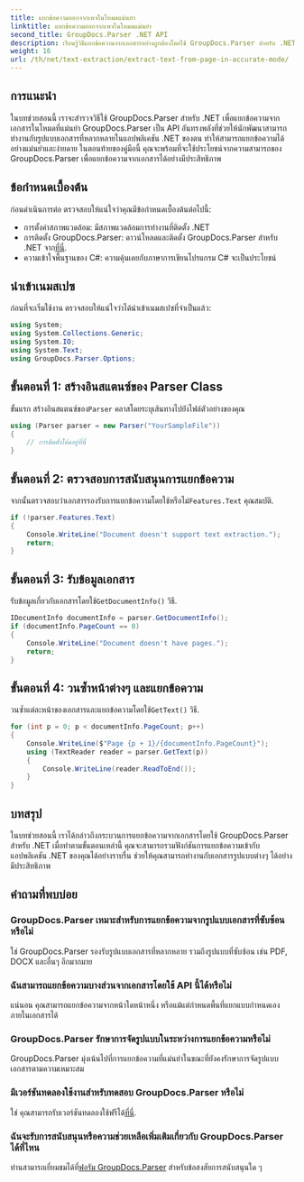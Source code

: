 ```yaml
---
title: แยกข้อความออกจากเพจในโหมดแม่นยำ
linktitle: แยกข้อความออกจากเพจในโหมดแม่นยำ
second_title: GroupDocs.Parser .NET API
description: เรียนรู้วิธีแยกข้อความจากเอกสารอย่างถูกต้องโดยใช้ GroupDocs.Parser สำหรับ .NET ในบทช่วยสอนที่ครอบคลุมนี้
weight: 16
url: /th/net/text-extraction/extract-text-from-page-in-accurate-mode/
---
```

## การแนะนำ
ในบทช่วยสอนนี้ เราจะสำรวจวิธีใช้ GroupDocs.Parser สำหรับ .NET เพื่อแยกข้อความจากเอกสารในโหมดที่แม่นยำ GroupDocs.Parser เป็น API อันทรงพลังที่ช่วยให้นักพัฒนาสามารถทำงานกับรูปแบบเอกสารที่หลากหลายในแอปพลิเคชัน .NET ของตน ทำให้สามารถแยกข้อความได้อย่างแม่นยำและง่ายดาย ในตอนท้ายของคู่มือนี้ คุณจะพร้อมที่จะใช้ประโยชน์จากความสามารถของ GroupDocs.Parser เพื่อแยกข้อความจากเอกสารได้อย่างมีประสิทธิภาพ
## ข้อกำหนดเบื้องต้น
ก่อนดำเนินการต่อ ตรวจสอบให้แน่ใจว่าคุณมีข้อกำหนดเบื้องต้นต่อไปนี้:
- การตั้งค่าสภาพแวดล้อม: มีสภาพแวดล้อมการทำงานที่ติดตั้ง .NET
-  การติดตั้ง GroupDocs.Parser: ดาวน์โหลดและติดตั้ง GroupDocs.Parser สำหรับ .NET จาก[ที่นี่](https://releases.groupdocs.com/parser/net/).
- ความเข้าใจพื้นฐานของ C#: ความคุ้นเคยกับภาษาการเขียนโปรแกรม C# จะเป็นประโยชน์
## นำเข้าเนมสเปซ
ก่อนที่จะเริ่มใช้งาน ตรวจสอบให้แน่ใจว่าได้นำเข้าเนมสเปซที่จำเป็นแล้ว:
```csharp
using System;
using System.Collections.Generic;
using System.IO;
using System.Text;
using GroupDocs.Parser.Options;
```
## ขั้นตอนที่ 1: สร้างอินสแตนซ์ของ Parser Class
 ขั้นแรก สร้างอินสแตนซ์ของ`Parser` คลาสโดยระบุเส้นทางไปยังไฟล์ตัวอย่างของคุณ
```csharp
using (Parser parser = new Parser("YourSampleFile"))
{
    // การติดตั้งโค้ดอยู่ที่นี่
}
```
## ขั้นตอนที่ 2: ตรวจสอบการสนับสนุนการแยกข้อความ
 จากนั้นตรวจสอบว่าเอกสารรองรับการแยกข้อความโดยใช้หรือไม่`Features.Text` คุณสมบัติ.
```csharp
if (!parser.Features.Text)
{
    Console.WriteLine("Document doesn't support text extraction.");
    return;
}
```
## ขั้นตอนที่ 3: รับข้อมูลเอกสาร
 รับข้อมูลเกี่ยวกับเอกสารโดยใช้`GetDocumentInfo()` วิธี.
```csharp
IDocumentInfo documentInfo = parser.GetDocumentInfo();
if (documentInfo.PageCount == 0)
{
    Console.WriteLine("Document doesn't have pages.");
    return;
}
```
## ขั้นตอนที่ 4: วนซ้ำหน้าต่างๆ และแยกข้อความ
 วนซ้ำแต่ละหน้าของเอกสารและแยกข้อความโดยใช้`GetText()` วิธี.
```csharp
for (int p = 0; p < documentInfo.PageCount; p++)
{
    Console.WriteLine($"Page {p + 1}/{documentInfo.PageCount}");
    using (TextReader reader = parser.GetText(p))
    {
        Console.WriteLine(reader.ReadToEnd());
    }
}
```
## บทสรุป
ในบทช่วยสอนนี้ เราได้กล่าวถึงกระบวนการแยกข้อความจากเอกสารโดยใช้ GroupDocs.Parser สำหรับ .NET เมื่อทำตามขั้นตอนเหล่านี้ คุณจะสามารถรวมฟังก์ชันการแยกข้อความเข้ากับแอปพลิเคชัน .NET ของคุณได้อย่างราบรื่น ช่วยให้คุณสามารถทำงานกับเอกสารรูปแบบต่างๆ ได้อย่างมีประสิทธิภาพ

## คำถามที่พบบ่อย
### GroupDocs.Parser เหมาะสำหรับการแยกข้อความจากรูปแบบเอกสารที่ซับซ้อนหรือไม่
ใช่ GroupDocs.Parser รองรับรูปแบบเอกสารที่หลากหลาย รวมถึงรูปแบบที่ซับซ้อน เช่น PDF, DOCX และอื่นๆ อีกมากมาย
### ฉันสามารถแยกข้อความบางส่วนจากเอกสารโดยใช้ API นี้ได้หรือไม่
แน่นอน คุณสามารถแยกข้อความจากหน้าใดหน้าหนึ่ง หรือแม้แต่กำหนดพื้นที่แยกแบบกำหนดเองภายในเอกสารได้
### GroupDocs.Parser รักษาการจัดรูปแบบในระหว่างการแยกข้อความหรือไม่
GroupDocs.Parser มุ่งเน้นไปที่การแยกข้อความที่แม่นยำในขณะที่ยังคงรักษาการจัดรูปแบบเอกสารตามความเหมาะสม
### มีเวอร์ชันทดลองใช้งานสำหรับทดสอบ GroupDocs.Parser หรือไม่
 ใช่ คุณสามารถรับเวอร์ชันทดลองใช้ฟรีได้[ที่นี่](https://releases.groupdocs.com/).
### ฉันจะรับการสนับสนุนหรือความช่วยเหลือเพิ่มเติมเกี่ยวกับ GroupDocs.Parser ได้ที่ไหน
 ท่านสามารถเยี่ยมชมได้ที่[ฟอรัม GroupDocs.Parser](https://forum.groupdocs.com/c/parser/17) สำหรับข้อสงสัยการสนับสนุนใด ๆ